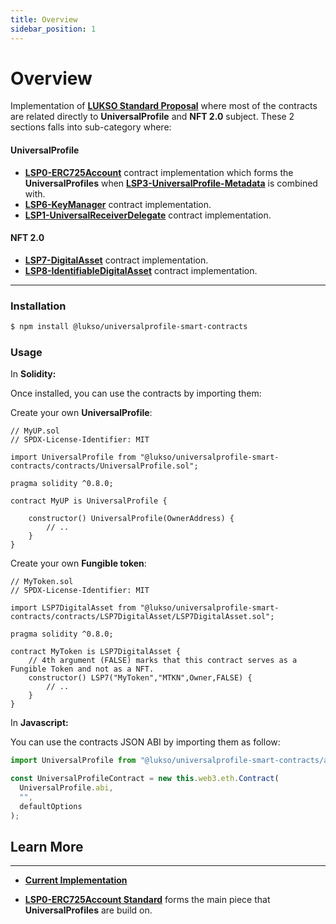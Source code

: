 ```yaml
---
title: Overview
sidebar_position: 1
---
```


# **Overview**

Implementation of **[LUKSO Standard Proposal](../standards/introduction.md)** where most of the contracts are related directly to **UniversalProfile** and **NFT 2.0** subject. These 2 sections falls into sub-category where:

#### **UniversalProfile**

- **[LSP0-ERC725Account](./erc725-account)** contract implementation which forms the **UniversalProfiles** when **[LSP3-UniversalProfile-Metadata](https://github.com/lukso-network/LIPs/blob/main/LSPs/LSP-3-UniversalProfile-Metadata.md)** is combined with.
- **[LSP6-KeyManager](./key-manager.md)** contract implementation.
- **[LSP1-UniversalReceiverDelegate](./universal-receiver-delegate.md)** contract implementation.

#### **NFT 2.0**

- **[LSP7-DigitalAsset](./digital-asset.md)** contract implementation.
- **[LSP8-IdentifiableDigitalAsset](./identifiable-digital-asset.md)** contract implementation.

---

### **Installation**

```bash
$ npm install @lukso/universalprofile-smart-contracts
```

### **Usage**

In **Solidity:**

Once installed, you can use the contracts by importing them:

Create your own **UniversalProfile**:

```solidity
// MyUP.sol
// SPDX-License-Identifier: MIT

import UniversalProfile from "@lukso/universalprofile-smart-contracts/contracts/UniversalProfile.sol";

pragma solidity ^0.8.0;

contract MyUP is UniversalProfile {

    constructor() UniversalProfile(OwnerAddress) {
        // ..
    }
}

```

Create your own **Fungible token**:

```solidity
// MyToken.sol
// SPDX-License-Identifier: MIT

import LSP7DigitalAsset from "@lukso/universalprofile-smart-contracts/contracts/LSP7DigitalAsset/LSP7DigitalAsset.sol";

pragma solidity ^0.8.0;

contract MyToken is LSP7DigitalAsset {
    // 4th argument (FALSE) marks that this contract serves as a Fungible Token and not as a NFT.
    constructor() LSP7("MyToken","MTKN",Owner,FALSE) {
        // ..
    }
}

```

In **Javascript:**

You can use the contracts JSON ABI by importing them as follow:

```js
import UniversalProfile from "@lukso/universalprofile-smart-contracts/artifacts/UniversalProfile.json";

const UniversalProfileContract = new this.web3.eth.Contract(
  UniversalProfile.abi,
  "",
  defaultOptions
);
```

## **Learn More**

---

- **[Current Implementation](https://github.com/lukso-network/lsp-universalprofile-smart-contracts)**

- **[LSP0-ERC725Account Standard](https://github.com/lukso-network/LIPs/blob/main/LSPs/LSP-0-ERC725Account.md)** forms the main piece that **UniversalProfiles** are build on.
